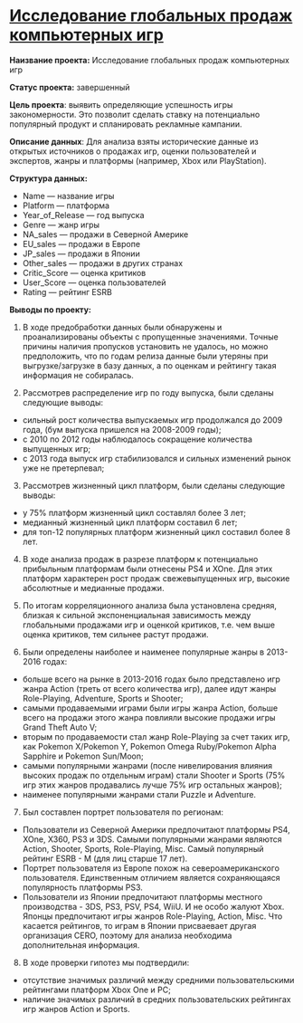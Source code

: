 # [Исследование глобальных продаж компьютерных игр](https://github.com/AnnaBulkina/Data-Analytics-Projects/blob/main/DA_games/game-study.ipynb "Исследование глобальных продаж компьютерных игр")

**Наизвание проекта:** Исследование глобальных продаж компьютерных игр

**Статус проекта:** завершенный

**Цель проекта**: выявить определяющие успешность игры закономерности. Это позволит сделать ставку на потенциально популярный продукт и спланировать рекламные кампании.

**Описание данных**: Для анализа взяты исторические данные из открытых источников о продажах игр, оценки пользователей и экспертов, жанры и платформы (например, Xbox или PlayStation).

**Структура данных:**
- Name — название игры
- Platform — платформа
- Year_of_Release — год выпуска
- Genre — жанр игры
- NA_sales — продажи в Северной Америке
- EU_sales — продажи в Европе
- JP_sales — продажи в Японии
- Other_sales — продажи в других странах
- Critic_Score — оценка критиков
- User_Score — оценка пользователей
- Rating — рейтинг ESRB

**Выводы по проекту:**
1. В ходе предобработки данных были обнаружены и проанализированы объекты с пропущенные значениями. Точные причины наличия пропусков установить не удалось, но можно предположить, что по годам релиза данные были утеряны при выгрузке/загрузке в базу данных, а по оценкам и рейтингу такая информация не собиралась.


2. Рассмотрев распределение игр по году выпуска, были сделаны следующие выводы:
- сильный рост количества выпускаемых игр продолжался до 2009 года, (бум выпуска пришелся на 2008-2009 годы);
- с 2010 по 2012 годы наблюдалось сокращение количества выпущенных игр;
- с 2013 года выпуск игр стабилизовался и сильных изменений рынок уже не претерпевал;


3. Рассмотрев жизненный цикл платформ, были сделаны следующие выводы:
- у 75% платформ жизненный цикл составлял более 3 лет;
- медианный жизненный цикл платформ составил 6 лет;
- для топ-12 популярных платформ жизненный цикл составил более 8 лет.

4. В ходе анализа продаж в разрезе платформ к потенциально прибыльным платформам были отнесены PS4 и XOne. Для этих платформ характерен рост продаж свежевыпущенных игр, высокие абсолютные и медианные продажи.


5. По итогам корреляционного анализа была установлена средняя, близкая к сильной экспоненциальная зависимость между глобальными продажами игр и оценкой критиков, т.е. чем выше оценка критиков, тем сильнее растут продажи.


6. Были определены наиболее и наименее популярные жанры в 2013-2016 годах:
- больше всего на рынке в 2013-2016 годах было представлено игр жанра Action (треть от всего количества игр), далее идут жанры Role-Playing, Adventure, Sports и Shooter;
- самыми продаваемыми играми были игры жанра Action, больше всего на продажи этого жанра повлияли высокие продажи игры Grand Theft Auto V;
- вторым по продаваемости стал жанр Role-Playing за счет таких игр, как Pokemon X/Pokemon Y, Pokemon Omega Ruby/Pokemon Alpha Sapphire и Pokemon Sun/Moon;
- самыми популярными жанрами (после нивелирования влияния высоких продаж по отдельным играм) стали Shooter и Sports (75% игр этих жанров продавались лучше 75% игр остальных жанров);
- наименее популярными жанрами стали Puzzle и Adventure.


7. Был составлен портрет пользователя по регионам:
- Пользователи из Северной Америки предпочитают платформы PS4, XOne, X360, PS3 и 3DS. Самыми популярными жанрами являются Action, Shooter, Sports, Role-Playing, Misc. Самый популярный рейтинг ESRB - M (для лиц старше 17 лет).
- Портрет пользователя из Европе похож на североамериканского пользователя. Единственным отличием является сохраняющаяся популярность платформы PS3.
- Пользователи из Японии предпочитают платформы местного производства - 3DS, PS3, PSV, PS4, WiiU. И не особо жалуют Xbox. Японцы предпочитают игры жанров Role-Playing, Action, Misc. Что касается рейтингов, то играм в Японии присваевает другая организация CERO, поэтому для анализа необходима дополнительная информация.

8. В ходе проверки гипотез мы подтвердили:
- отсутствие значимых различий между средними пользовательскими рейтингами платформ Xbox One и PC;
- наличие значимых различий в средних пользовательских рейтингах игр жанров Action и Sports.
